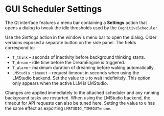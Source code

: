# GUI Scheduler Settings

The Qt interface features a menu bar containing a **Settings** action that opens
a dialog to tweak the idle thresholds used by the `CognitiveScheduler`.

Use the *Settings* action in the window's menu bar to open the dialog. Older
versions exposed a separate button on the side panel. The
fields correspond to:

- `T_think` – seconds of inactivity before background thinking starts.
- `T_dream` – idle time before the DreamEngine is triggered.
- `T_alarm` – maximum duration of dreaming before waking automatically.
- `LMStudio timeout` – request timeout in seconds when using the LMStudio
  backend. Set the value to `0` to wait indefinitely. This option only appears
  when the active LLM is LMStudio.

Changes are applied immediately to the attached scheduler and any running
background tasks are restarted. When using the LMStudio backend, the timeout
for API requests can also be tuned here. Setting the value to ``0`` has the same
effect as exporting ``LMSTUDIO_TIMEOUT=none``.
